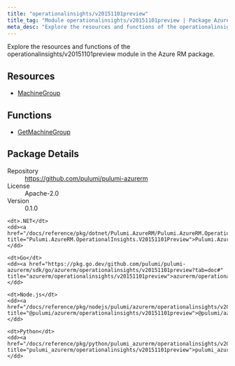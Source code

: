 ```yaml
---
title: "operationalinsights/v20151101preview"
title_tag: "Module operationalinsights/v20151101preview | Package Azure RM"
meta_desc: "Explore the resources and functions of the operationalinsights/v20151101preview module in the Azure RM package."
---
```


<!-- WARNING: this file was generated by Pulumi Docs Generator. -->
<!-- Do not edit by hand unless you're certain you know what you are doing! -->

Explore the resources and functions of the operationalinsights/v20151101preview module in the Azure RM package.

<h2 id="resources">Resources</h2>
<ul class="api">
    <li><a href="machinegroup" title="MachineGroup"><span class="symbol resource"></span>MachineGroup</a></li>
</ul>

<h2 id="functions">Functions</h2>
<ul class="api">
    <li><a href="getmachinegroup" title="GetMachineGroup"><span class="symbol function"></span>GetMachineGroup</a></li>
</ul>

<h2 id="package-details">Package Details</h2>
<dl class="package-details">
	<dt>Repository</dt>
	<dd><a href="https://github.com/pulumi/pulumi-azurerm">https://github.com/pulumi/pulumi-azurerm</a></dd>
	<dt>License</dt>
	<dd>Apache-2.0</dd>
	<dt>Version</dt>
	<dd>0.1.0</dd>
</dl>



<dl class="tabular">

    <dt>.NET</dt>
    <dd><a href="/docs/reference/pkg/dotnet/Pulumi.AzureRM/Pulumi.AzureRM.OperationalInsights.V20151101Preview.html" title="Pulumi.AzureRM.OperationalInsights.V20151101Preview">Pulumi.AzureRM.OperationalInsights.V20151101Preview</a></dd>

    <dt>Go</dt>
    <dd><a href="https://pkg.go.dev/github.com/pulumi/pulumi-azurerm/sdk/go/azurerm/operationalinsights/v20151101preview?tab=doc#" title="azurerm/operationalinsights/v20151101preview">azurerm/operationalinsights/v20151101preview</a></dd>

    <dt>Node.js</dt>
    <dd><a href="/docs/reference/pkg/nodejs/pulumi/azurerm/operationalinsights/v20151101preview/#" title="@pulumi/azurerm/operationalinsights/v20151101preview">@pulumi/azurerm/operationalinsights/v20151101preview</a></dd>

    <dt>Python</dt>
    <dd><a href="/docs/reference/pkg/python/pulumi_azurerm/operationalinsights/v20151101preview" title="pulumi_azurerm/operationalinsights/v20151101preview">pulumi_azurerm/operationalinsights/v20151101preview</a></dd>

</dl>

